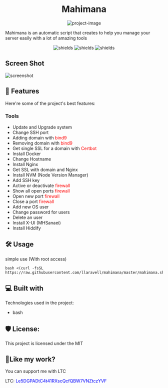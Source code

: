 <h1 align="center" id="title">Mahimana</h1>

<p align="center"><img src="https://socialify.git.ci/llaravell/mahimana/image?description=1&amp;font=Inter&amp;forks=1&amp;issues=1&amp;language=1&amp;name=1&amp;owner=1&amp;pattern=Floating%20Cogs&amp;pulls=1&amp;stargazers=1&amp;theme=Light" alt="project-image"></p>

<p id="description">Mahimana is an automatic script that creates to help you manage your server easily with a lot of amazing tools</p>

<p align="center">
  <img src="https://img.shields.io/github/license/llaravell/mahimana" alt="shields"/>
  <img src="https://img.shields.io/github/repo-size/llaravell/mahimana" alt="shields"/>
  <img src="https://img.shields.io/github/v/release/llaravell/mahimana" alt="shields"/>
</p>

<h2>Screen Shot</h2>
<img src="https://s8.uupload.ir/files/screenshot_from_2024-05-12_11-58-07_lfw8.png" alt="screenshot" />
  
<h2>🧐 Features</h2>

Here're some of the project's best features:

### Tools

*   Update and Upgrade system
*   Change SSH port
*   Adding domain with <span style="color:red">bind9</span>
*   Removing domain with <span style="color:red">bind9</span>
*   Get single SSL for a domain with <span style="color:red">Certbot</span>
*   Install Docker
*   Change Hostname
*   Install Nginx
*   Get SSL with domain and Nginx
*   Install NVM (Node Version Manager)
*   Add SSH key
*   Active or deactivate <span style="color:red">firewall</span>
*   Show all open ports <span style="color:red">firewall</span>
*   Open new port <span style="color:red">firewall</span>
*   Close a port <span style="color:red">firewall</span>
*   Add new OS user
*   Change password for users
*   Delete an user
*   Install X-UI (MHSanaei)
*   Install Hiddify

<h2>🛠️ Usage</h2>

<p>simple use (With root access)</p>

```
bash <(curl -fsSL https://raw.githubusercontent.com/llaravell/mahimana/master/mahimana.sh)
```

  
  
<h2>💻 Built with</h2>

Technologies used in the project:

*   bash

<h2>🛡️ License:</h2>

This project is licensed under the MIT

<h2>💖Like my work?</h2>

You can support me with LTC<p>LTC: <span style="color:blue;cursor:copy">Le5DGPADtC4t41RXscQcfQBW7VNZtczYVF</span></p>

